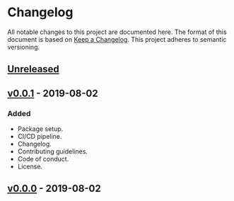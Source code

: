 # Changelog

All notable changes to this project are documented here. The format of this document is based on [Keep a Changelog](https://keepachangelog.com). This project adheres to semantic versioning.

## [Unreleased]

## [v0.0.1] - 2019-08-02

### Added

- Package setup.
- CI/CD pipeline.
- Changelog.
- Contributing guidelines.
- Code of conduct.
- License.

## [v0.0.0] - 2019-08-02

[unreleased]: https://github.com/florimondmanca/hawaiio/compare/v0.0.1...HEAD
[v0.0.1]: https://github.com/florimondmanca/hawaiio/compare/v0.0.0...v0.0.1
[v0.0.0]: https://github.com/florimondmanca/hawaiio/compare/f2514c9c6af0a3ed746fab64f997ec4329a769d6...v0.0.0
